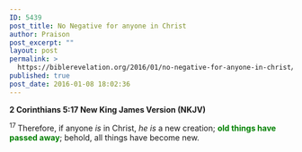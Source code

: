 ```yaml
---
ID: 5439
post_title: No Negative for anyone in Christ
author: Praison
post_excerpt: ""
layout: post
permalink: >
  https://biblerevelation.org/2016/01/no-negative-for-anyone-in-christ/
published: true
post_date: 2016-01-08 18:02:36
---
```

<strong><span class="passage-display-bcv">2 Corinthians 5:17
</span><span class="passage-display-version">New King James Version (NKJV)</span></strong>

<span id="en-NKJV-28895" class="text 2Cor-5-17"><sup class="versenum">17 </sup>Therefore, if anyone <i>is</i> in Christ, <i>he is</i> a new creation; <span style="color: #008000;"><strong>old things have passed away</strong></span>; behold, all things have become new.</span>